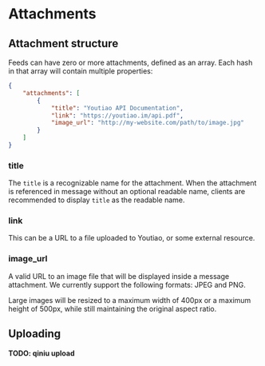 # Attachments

## Attachment structure

Feeds can have zero or more attachments, defined as an array. Each hash in that array will contain multiple properties:

```json
{
    "attachments": [
        {
            "title": "Youtiao API Documentation",
            "link": "https://youtiao.im/api.pdf",
            "image_url": "http://my-website.com/path/to/image.jpg"
        }
    ]
}
```

### title

The `title` is a recognizable name for the attachment. When the attachment is referenced in message without an optional readable name, clients are recommended to display `title` as the readable name.

### link

This can be a URL to a file uploaded to Youtiao, or some external resource.

### image_url

A valid URL to an image file that will be displayed inside a message attachment. We currently support the following formats: JPEG and PNG.

Large images will be resized to a maximum width of 400px or a maximum height of 500px, while still maintaining the original aspect ratio.

## Uploading

**TODO: qiniu upload**
